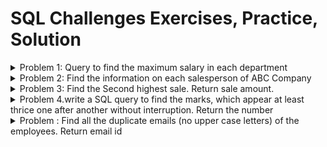 # SQL Challenges Exercises, Practice, Solution


<details>

<summary>
  Problem 1:  Query to find the maximum salary in each department 
</summary>

Create table

```sql
CREATE TABLE employees (
    id INT PRIMARY KEY,
    name VARCHAR(100),
    dept VARCHAR(100),
    salary DECIMAL(10, 2)
);

-- Insert sample data
INSERT INTO employees (id, name, dept, salary) VALUES
(1, 'Alice', 'HR', 5000),
(2, 'Bob', 'HR', 6000),
(3, 'Charlie', 'IT', 7000),
(4, 'David', 'IT', 7500),
(5, 'Eva', 'Finance', 8000),
(6, 'Frank', 'Finance', 7500);

```

Solution 1:Using Aggregation Function

```sql
SELECT name, dept, salary
FROM Employees
WHERE (dept, salary) IN
    (
        SELECT dept, MAX(salary) AS salary
        FROM Employees
        GROUP BY dept
    );

```

Solution 2:Using Aggregation Function Wiht Join

```sql
SELECT e.name, e.dept, e.salary
FROM employees e
JOIN (
    SELECT dept, MAX(salary) AS max_salary
    FROM employees
    GROUP BY dept
) d ON e.dept = d.dept AND e.salary = d.max_salary;

```

Solution 3: Using Window Function

```sql
WITH table1 AS (
    SELECT
        id,
        name,
        dept,
        salary,
        MAX(salary) OVER (PARTITION BY dept ORDER BY salary DESC) AS MaxSalary,
        RANK() OVER (PARTITION BY dept ORDER BY salary DESC) AS rankNumber,
        ROW_NUMBER() OVER (PARTITION BY dept ORDER BY salary DESC) AS rowNumber,
        DENSE_RANK() OVER (PARTITION BY dept ORDER BY salary DESC) AS denseRank
    FROM employees
)
SELECT id, name, dept, salary
FROM table1
WHERE rowNumber = 1;

```

</details>



<details>

<summary> Problem 2: Find the information on each salesperson of ABC Company</summary>

### Input Tables

#### Table: salespersons
```sql
CREATE TABLE salespersons (
    salesperson_id INT PRIMARY KEY,
    first_name VARCHAR(50),
    last_name VARCHAR(50)
);

INSERT INTO salespersons (salesperson_id, first_name, last_name) VALUES
(1, 'Green', 'Wright'),
(2, 'Jones', 'Collins'),
(3, 'Bryant', 'Davis');
```

#### Table: address
```sql
CREATE TABLE address (
    address_id INT PRIMARY KEY,
    salesperson_id INT,
    city VARCHAR(50),
    state VARCHAR(50),
    country VARCHAR(50),
    FOREIGN KEY (salesperson_id) REFERENCES salespersons(salesperson_id)
);

INSERT INTO address (address_id, salesperson_id, city, state, country) VALUES
(1, 2, 'Los Angeles', 'California', 'USA'),
(2, 3, 'Denver', 'Colorado', 'USA'),
(3, 1, 'Atlanta', 'Georgia', 'USA');
```

### SQL Query
```sql
SELECT
    s.first_name,
    s.last_name,
    a.city,
    a.state,
    a.country
FROM
    salespersons s
LEFT JOIN
    address a
ON
    s.salesperson_id = a.salesperson_id;
```

### Output
```markdown
+------------+-----------+-------------+------------+
| first_name | last_name | city        | state      |
+------------+-----------+-------------+------------+
| Green      | Wright    | Atlanta     | Georgia    |
| Jones      | Collins   | Los Angeles | California |
| Bryant     | Davis     | Denver      | Colorado   |
+------------+-----------+-------------+------------+
```

</details>


<details>
<summary>Problem 3: Find the Second highest sale. Return sale amount.</summary>

### Create table and Insert data
```sql
CREATE TABLE If Not Exists salemast(sale_id int, employee_id int, sale_date date, sale_amt int);
TRUNCATE TABLE salemast;
INSERT INTO salemast (sale_id, employee_id, sale_date, sale_amt) VALUES ('1', '1000', '2012-03-08', 4500);
INSERT INTO salemast (sale_id, employee_id, sale_date, sale_amt) VALUES ('2', '1001', '2012-03-09', 5500);
INSERT INTO salemast (sale_id, employee_id, sale_date, sale_amt) VALUES ('3', '1003', '2012-04-10', 3500); 
INSERT INTO salemast (sale_id, employee_id, sale_date, sale_amt) VALUES ('3', '1003', '2012-04-10', 5500); 

SELECT  * FROM salemast;

```

### view table
```
+---------+-------------+------------+----------+
| sale_id | employee_id | sale_date  | sale_amt |
+---------+-------------+------------+----------+
|       1 |        1000 | 2012-03-08 |     4500 |
|       2 |        1001 | 2012-03-09 |     5500 |
|       3 |        1003 | 2012-04-10 |     3500 |
|       3 |        1003 | 2012-04-10 |     5500 |
+---------+-------------+------------+----------+
```

### SQL Query

```sql 

SELECT 
  sale_amt AS SecondHighestSale
FROM 
  salemast
ORDER BY 
  sale_amt DESC
LIMIT 1 OFFSET 1;


SELECT 
  MAX(sale_amt) AS SecondHighestSale
FROM 
  salemast
WHERE 
  sale_amt < 
  (SELECT 
     MAX(sale_amt) 
   FROM 
     salemast);

SELECT 
  MAX(sale_amt) AS SecondHighestSale
FROM 
  (SELECT DISTINCT sale_amt 
   FROM salemast 
   ORDER BY sale_amt DESC 
   LIMIT 2 OFFSET 1) AS sale;
```
### Output
```
+-------------------+
| SecondHighestSale |
+-------------------+
|              5500 |
+-------------------+
+-------------------+
| SecondHighestSale |
+-------------------+
|              4500 |
+-------------------+
+-------------------+
| SecondHighestSale |
+-------------------+
|              4500 |
+-------------------+
```

</details>

<details>
<summary>  Problem 4.write a SQL query to find the marks, which appear at least thrice one after another without interruption. Return the number
</summary>

```sql
CREATE TABLE IF NOT EXISTS logs (student_id int, marks int);
TRUNCATE TABLE logs;
INSERT INTO logs (student_id, marks) VALUES ('101', '83');
INSERT INTO logs (student_id, marks) VALUES ('102', '79');
INSERT INTO logs (student_id, marks) VALUES ('103', '83');
INSERT INTO logs (student_id, marks) VALUES ('104', '83');
INSERT INTO logs (student_id, marks) VALUES ('105', '83');
INSERT INTO logs (student_id, marks) VALUES ('106', '79');
INSERT INTO logs (student_id, marks) VALUES ('107', '79');
INSERT INTO logs (student_id, marks) VALUES ('108', '83');
select * from logs;

```
 Show Table
 ```
 +------------+-------+
| student_id | marks |
+------------+-------+
|        101 |    83 |
|        102 |    79 |
|        103 |    83 |
|        104 |    83 |
|        105 |    83 |
|        106 |    79 |
|        107 |    79 |
|        108 |    83 |
+------------+-------+
 ```

### SQL Query

```sql
SELECT DISTINCT l1.marks AS ConsecutiveNums
FROM 
  logs l1
JOIN 
  logs l2 
  ON l1.marks = l2.marks 
  AND l1.student_id = l2.student_id - 1
JOIN 
  logs l3 
  ON l1.marks = l3.marks 
  AND l1.student_id = l3.student_id - 2;
```


### Output
```
+-----------------+
| ConsecutiveNums |
+-----------------+
|              83 |
+-----------------+
```
</details>

<details>
<summary>
Problem : Find all the duplicate emails (no upper case letters) of the employees. Return email id
</summary>

 ### Create Table And Insert Data

```sql
CREATE TABLE IF NOT EXISTS employees(employee_id int, employee_name varchar(255), email_id varchar(255));
TRUNCATE TABLE employees;
INSERT INTO employees (employee_id,employee_name, email_id) VALUES ('101','Liam Alton', 'li.al@abc.com');
INSERT INTO employees (employee_id,employee_name, email_id) VALUES ('102','Josh Day', 'jo.da@abc.com');
INSERT INTO employees (employee_id,employee_name, email_id) VALUES ('103','Sean Mann', 'se.ma@abc.com');	
INSERT INTO employees (employee_id,employee_name, email_id) VALUES ('104','Evan Blake', 'ev.bl@abc.com');
INSERT INTO employees (employee_id,employee_name, email_id) VALUES ('105','Toby Scott', 'jo.da@abc.com');
SELECT * FROM employees;

```

### Show Table

```
+-------------+---------------+---------------+
| employee_id | employee_name | email_id      |
+-------------+---------------+---------------+
|         101 | Liam Alton    | li.al@abc.com |
|         102 | Josh Day      | jo.da@abc.com |
|         103 | Sean Mann     | se.ma@abc.com |
|         104 | Evan Blake    | ev.bl@abc.com |
|         105 | Toby Scott    | jo.da@abc.com |
+-------------+---------------+---------------+
```
### Solution

```sql
-- solve 1
SELECT 
  email_id , 
  count(email_id) as CountEmail 
FROM 
  employees 
group by 
  email_id
having
count(email_id)>1;

-- solve 2
SELECT 
  email_id
FROM 
  (
    SELECT email_id , count(email_id) as CountEmail FROM employees group by email_id
  ) AS subquery
where
  CountEmail>1;

-- solve 3
SELECT DISTINCT p1.email_id
FROM employees p1, employees p2
WHERE p1.email_id = p2.email_id AND p1.employee_id != p2.employee_id;


```

### Output

```
+---------------+
| email_id      |
+---------------+
| jo.da@abc.com |
+---------------+
```

</details>






